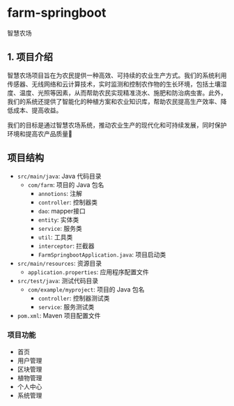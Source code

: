 # farm-springboot
 智慧农场

## 1. 项目介绍

智慧农场项目旨在为农民提供一种高效、可持续的农业生产方式。我们的系统利用传感器、无线网络和云计算技术，实时监测和控制农作物的生长环境，包括土壤湿度、温度、光照等因素，从而帮助农民实现精准浇水、施肥和防治病虫害。此外，我们的系统还提供了智能化的种植方案和农业知识库，帮助农民提高生产效率、降低成本、提高收益。

我们的目标是通过智慧农场系统，推动农业生产的现代化和可持续发展，同时保护环境和提高农产品质量🐳


## 项目结构
- `src/main/java`: Java 代码目录
    - `com/farm`: 项目的 Java 包名
        - `annotions`: 注解
        - `controller`: 控制器类
        - `dao`: mapper接口
        - `entity`: 实体类
        - `service`: 服务类
        - `util`: 工具类
        - `interceptor`: 拦截器
        - `FarmSpringbootApplication.java`: 项目启动类
- `src/main/resources`: 资源目录
    - `application.properties`: 应用程序配置文件
- `src/test/java`: 测试代码目录
    - `com/example/myproject`: 项目的 Java 包名
        - `controller`: 控制器测试类
        - `service`: 服务测试类
- `pom.xml`: Maven 项目配置文件

### 项目功能
- 首页
- 用户管理
- 区块管理
- 植物管理
- 个人中心
- 系统管理
